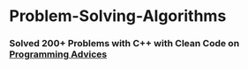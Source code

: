 # Problem-Solving-Algorithms
### Solved 200+ Problems with C++ with Clean Code on [Programming Advices](https://programmingadvices.com/)
